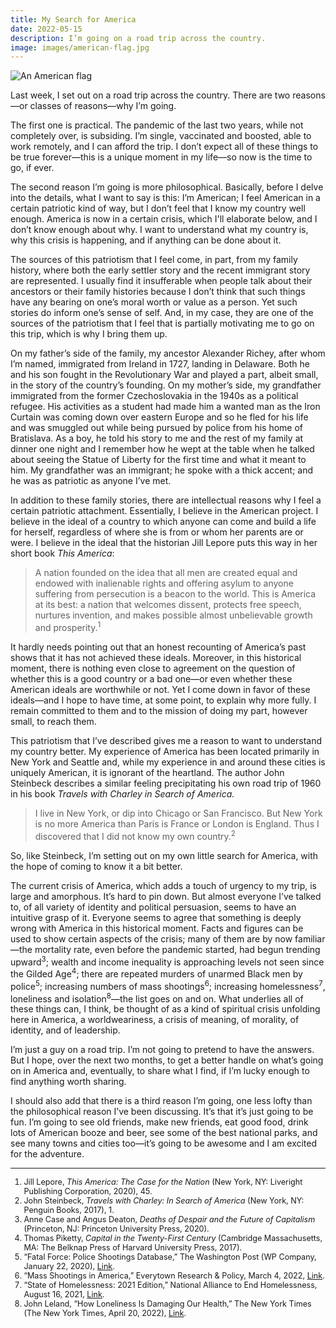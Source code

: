 ```yaml
---
title: My Search for America
date: 2022-05-15
description: I’m going on a road trip across the country.
image: images/american-flag.jpg
---
```


<p>
  <div class="fixed-img-spreader sixty-two">
    <div class="fixed-img-setter">
      <img src="{{ assets|key:'images/american-flag.jpg' }}"
        class="fixed-img"
        alt="An American flag">
    </div>
  </div>
</p>


Last week, I set out on a road trip across the country. There are two reasons—or classes of reasons—why I’m going.

The first one is practical. The pandemic of the last two years, while not completely over, is subsiding. I’m single, vaccinated and boosted, able to work remotely, and I can afford the trip. I don’t expect all of these things to be true forever—this is a unique moment in my life—so now is the time to go, if ever.

The second reason I’m going is more philosophical. Basically, before I delve into the details, what I want to say is this: I’m American; I feel American in a certain patriotic kind of way, but I don’t feel that I know my country well enough. America is now in a certain crisis, which I'll elaborate below, and I don’t know enough about why. I want to understand what my country is, why this crisis is happening, and if anything can be done about it.

The sources of this patriotism that I feel come, in part, from my family history, where both the early settler story and the recent immigrant story are represented. I usually find it insufferable when people talk about their ancestors or their family histories because I don’t think that such things have any bearing on one’s moral worth or value as a person. Yet such stories do inform one’s sense of self. And, in my case, they are one of the sources of the patriotism that I feel that is partially motivating me to go on this trip, which is why I bring them up.

On my father’s side of the family, my ancestor Alexander Richey, after whom I’m named, immigrated from Ireland in 1727, landing in Delaware. Both he and his son fought in the Revolutionary War and played a part, albeit small, in the story of the country’s founding. On my mother’s side, my grandfather immigrated from the former Czechoslovakia in the 1940s as a political refugee. His activities as a student had made him a wanted man as the Iron Curtain was coming down over eastern Europe and so he fled for his life and was smuggled out while being pursued by police from his home of Bratislava. As a boy, he told his story to me and the rest of my family at dinner one night and I remember how he wept at the table when he talked about seeing the Statue of Liberty for the first time and what it meant to him. My grandfather was an immigrant; he spoke with a thick accent; and he was as patriotic as anyone I’ve met.

In addition to these family stories, there are intellectual reasons why I feel a certain patriotic attachment. Essentially, I believe in the American project. I believe in the ideal of a country to which anyone can come and build a life for herself, regardless of where she is from or whom her parents are or were. I believe in the ideal that the historian Jill Lepore puts this way in her short book *This America*:

> A nation founded on the idea that all men are created equal and endowed with inalienable rights and offering asylum to anyone suffering from persecution is a beacon to the world. This is America at its best: a nation that welcomes dissent, protects free speech, nurtures invention, and makes possible almost unbelievable growth and prosperity.<sup>1</sup>
> 

It hardly needs pointing out that an honest recounting of America’s past shows that it has not achieved these ideals. Moreover, in this historical moment, there is nothing even close to agreement on the question of whether this is a good country or a bad one—or even whether these American ideals are worthwhile or not. Yet I come down in favor of these ideals—and I hope to have time, at some point, to explain why more fully. I remain committed to them and to the mission of doing my part, however small, to reach them.

This patriotism that I’ve described gives me a reason to want to understand my country better. My experience of America has been located primarily in New York and Seattle and, while my experience in and around these cities is uniquely American, it is ignorant of the heartland. The author John Steinbeck describes a similar feeling precipitating his own road trip of 1960 in his book *Travels with Charley in Search of America.*

> I live in New York, or dip into Chicago or San Francisco. But New York is no more America than Paris is France or London is England. Thus I discovered that I did not know my own country.<sup>2</sup>
> 

So, like Steinbeck, I’m setting out on my own little search for America, with the hope of coming to know it a bit better.

The current crisis of America, which adds a touch of urgency to my trip, is large and amorphous. It’s hard to pin down. But almost everyone I’ve talked to, of all variety of identity and political persuasion, seems to have an intuitive grasp of it. Everyone seems to agree that something is deeply wrong with America in this historical moment. Facts and figures can be used to show certain aspects of the crisis; many of them are by now familiar—the mortality rate, even before the pandemic started, had begun trending upward<sup>3</sup>; wealth and income inequality is approaching levels not seen since the Gilded Age<sup>4</sup>; there are repeated murders of unarmed Black men by police<sup>5</sup>; increasing numbers of mass shootings<sup>6</sup>; increasing homelessness<sup>7</sup>, loneliness and isolation<sup>8</sup>—the list goes on and on. What underlies all of these things can, I think, be thought of as a kind of spiritual crisis unfolding here in America, a worldweariness, a crisis of meaning, of morality, of identity, and of leadership. 

I’m just a guy on a road trip. I’m not going to pretend to have the answers. But I hope, over the next two months, to get a better handle on what’s going on in America and, eventually, to share what I find, if I’m lucky enough to find anything worth sharing.

I should also add that there is a third reason I’m going, one less lofty than the philosophical reason I’ve been discussing. It’s that it’s just going to be fun. I’m going to see old friends, make new friends, eat good food, drink lots of American booze and beer, see some of the best national parks, and see many towns and cities too—it’s going to be awesome and I am excited for the adventure.

---

<div class="small" style="font-size: 0.9em;">

1. Jill Lepore, *This America: The Case for the Nation* (New York, NY: Liveright Publishing Corporation, 2020), 45.
2. John Steinbeck, *Travels with Charley: In Search of America* (New York, NY: Penguin Books, 2017), 1.
3. Anne Case and Angus Deaton, *Deaths of Despair and the Future of Capitalism* (Princeton, NJ: Princeton University Press, 2020).
4. Thomas Piketty, *Capital in the Twenty-First Century* (Cambridge Massachusetts, MA: The Belknap Press of Harvard University Press, 2017).
5. “Fatal Force: Police Shootings Database,” The Washington Post (WP Company, January 22, 2020), [Link](https://www.washingtonpost.com/graphics/investigations/police-shootings-database/).
6. “Mass Shootings in America,” Everytown Research &amp; Policy, March 4, 2022, [Link](https://everytownresearch.org/maps/mass-shootings-in-america/).
7. “State of Homelessness: 2021 Edition,” National Alliance to End Homelessness, August 16, 2021, [Link](https://endhomelessness.org/homelessness-in-america/homelessness-statistics/state-of-homelessness-2021/).
8. John Leland, “How Loneliness Is Damaging Our Health,” The New York Times (The New York Times, April 20, 2022), [Link](https://www.nytimes.com/2022/04/20/nyregion/loneliness-epidemic.html).

</div>

